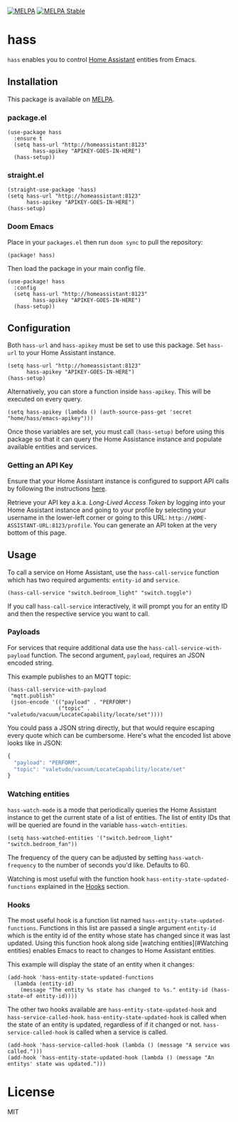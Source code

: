 [![MELPA](https://melpa.org/packages/hass-badge.svg)](https://melpa.org/#/hass)
[![MELPA Stable](https://stable.melpa.org/packages/hass-badge.svg)](https://stable.melpa.org/#/hass)

# hass

`hass` enables you to control [Home Assistant](https://www.home-assistant.io/) entities from Emacs.

## Installation

This package is available on [MELPA](https://melpa.org/).

### package.el

``` emacs-lisp
(use-package hass
  :ensure t
  (setq hass-url "http://homeassistant:8123"
        hass-apikey "APIKEY-GOES-IN-HERE")
  (hass-setup))
```

### straight.el

``` emacs-lisp
(straight-use-package 'hass)
(setq hass-url "http://homeassistant:8123"
      hass-apikey "APIKEY-GOES-IN-HERE")
(hass-setup)
```

### Doom Emacs

Place in your `packages.el` then run `doom sync` to pull the repository:

``` emacs-lisp
(package! hass)
```

Then load the package in your main config file.

``` emacs-lisp
(use-package! hass
  :config
  (setq hass-url "http://homeassistant:8123"
        hass-apikey "APIKEY-GOES-IN-HERE")
  (hass-setup))
```

## Configuration

Both `hass-url` and `hass-apikey` must be set to use this package. Set `hass-url` to your Home
Assistant instance.

``` emacs-lisp
(setq hass-url "http://homeassistant:8123"
      hass-apikey "APIKEY-GOES-IN-HERE")
(hass-setup)
```

Alternatively, you can store a function inside `hass-apikey`.
This will be executed on every query.

``` emacs-lisp
(setq hass-apikey (lambda () (auth-source-pass-get 'secret "home/hass/emacs-apikey")))
```

Once those variables are set, you must call `(hass-setup)` before using this package so that it can
query the Home Assistance instance and populate available entities and services.

### Getting an API Key

Ensure that your Home Assistant instance is configured to support API
calls by following the instructions
[here](https://www.home-assistant.io/integrations/api/).

Retrieve your API key a.k.a. *Long-Lived Access Token* by logging into
your Home Assistant instance and going to your profile by selecting your
username in the lower-left corner or going to this URL:
`http://HOME-ASSISTANT-URL:8123/profile`. You can generate an API token
at the very bottom of this page.

## Usage

To call a service on Home Assistant, use the `hass-call-service`
function which has two required arguments: `entity-id` and `service`.

``` emacs-lisp
(hass-call-service "switch.bedroom_light" "switch.toggle")
```

If you call `hass-call-service` interactively, it will prompt you for an
entity ID and then the respective service you want to call.

### Payloads

For services that require additional data use the `hass-call-service-with-payload` function. The
second argument, `payload`, requires an JSON encoded string.

This example publishes to an MQTT topic:

``` emacs-lisp
(hass-call-service-with-payload
 "mqtt.publish"
 (json-encode '(("payload" . "PERFORM")
                ("topic" . "valetudo/vacuum/LocateCapability/locate/set"))))
```

You could pass a JSON string directly, but that would require escaping every quote which can be
cumbersome. Here's what the encoded list above looks like in JSON:

``` javascript
{
  "payload": "PERFORM",
  "topic": "valetudo/vacuum/LocateCapability/locate/set"
}
```

### Watching entities

`hass-watch-mode` is a mode that periodically queries the Home Assistant instance to get the current
state of a list of entities. The list of entity IDs that will be queried are found in the variable
`hass-watch-entities`.

``` emacs-lisp
(setq hass-watched-entities '("switch.bedroom_light" "switch.bedroom_fan"))
```

The frequency of the query can be adjusted by setting
`hass-watch-frequency` to the number of seconds you'd like.
Defaults to 60.

Watching is most useful with the function hook `hass-entity-state-updated-functions` explained in
the [Hooks](#Hooks) section.

### Hooks

The most useful hook is a function list named `hass-entity-state-updated-functions`. Functions in
this list are passed a single argument `entity-id` which is the entity id of the entity whose state
has changed since it was last updated. Using this function hook along side [watching
entities](#Watching entities) enables Emacs to react to changes to Home Assistant entities.

This example will display the state of an entity when it changes:

``` emacs-lisp
(add-hook 'hass-entity-state-updated-functions
  (lambda (entity-id)
    (message "The entity %s state has changed to %s." entity-id (hass-state-of entity-id))))
```

The other two hooks available are `hass-entity-state-updated-hook` and
`hass-service-called-hook`. `hass-entity-state-updated-hook` is called
when the state of an entity is updated, regardless of if it changed or
not. `hass-service-called-hook` is called when a service is called.

``` emacs-lisp
(add-hook 'hass-service-called-hook (lambda () (message "A service was called.")))
(add-hook 'hass-entity-state-updated-hook (lambda () (message "An entitys' state was updated.")))
```

# License

MIT
